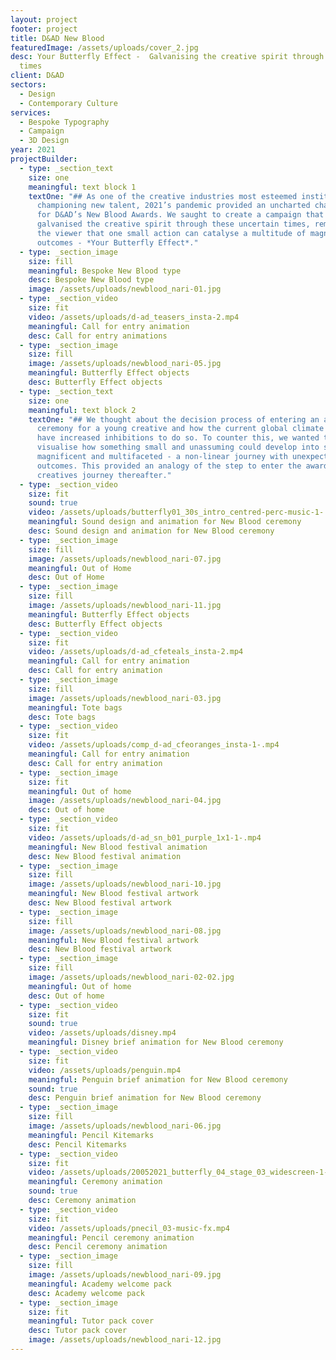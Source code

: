 ```yaml
---
layout: project
footer: project
title: D&AD New Blood
featuredImage: /assets/uploads/cover_2.jpg
desc: Your Butterfly Effect -  Galvanising the creative spirit through uncertain
  times
client: D&AD
sectors:
  - Design
  - Contemporary Culture
services:
  - Bespoke Typography
  - Campaign
  - 3D Design
year: 2021
projectBuilder:
  - type: _section_text
    size: one
    meaningful: text block 1
    textOne: "## As one of the creative industries most esteemed institutions for
      championing new talent, 2021’s pandemic provided an uncharted challenge
      for D&AD’s New Blood Awards. We saught to create a campaign that
      galvanised the creative spirit through these uncertain times, reminding
      the viewer that one small action can catalyse a multitude of magnificent
      outcomes - *Your Butterfly Effect*."
  - type: _section_image
    size: fill
    meaningful: Bespoke New Blood type
    desc: Bespoke New Blood type
    image: /assets/uploads/newblood_nari-01.jpg
  - type: _section_video
    size: fit
    video: /assets/uploads/d-ad_teasers_insta-2.mp4
    meaningful: Call for entry animation
    desc: Call for entry animations
  - type: _section_image
    size: fill
    image: /assets/uploads/newblood_nari-05.jpg
    meaningful: Butterfly Effect objects
    desc: Butterfly Effect objects
  - type: _section_text
    size: one
    meaningful: text block 2
    textOne: "## We thought about the decision process of entering an awards
      ceremony for a young creative and how the current global climate might
      have increased inhibitions to do so. To counter this, we wanted to
      visualise how something small and unassuming could develop into something
      magnificent and multifaceted - a non-linear journey with unexpected
      outcomes. This provided an analogy of the step to enter the awards and the
      creatives journey thereafter."
  - type: _section_video
    size: fit
    sound: true
    video: /assets/uploads/butterfly01_30s_intro_centred-perc-music-1-.mp4
    meaningful: Sound design and animation for New Blood ceremony
    desc: Sound design and animation for New Blood ceremony
  - type: _section_image
    size: fill
    image: /assets/uploads/newblood_nari-07.jpg
    meaningful: Out of Home
    desc: Out of Home
  - type: _section_image
    size: fill
    image: /assets/uploads/newblood_nari-11.jpg
    meaningful: Butterfly Effect objects
    desc: Butterfly Effect objects
  - type: _section_video
    size: fit
    video: /assets/uploads/d-ad_cfeteals_insta-2.mp4
    meaningful: Call for entry animation
    desc: Call for entry animation
  - type: _section_image
    size: fill
    image: /assets/uploads/newblood_nari-03.jpg
    meaningful: Tote bags
    desc: Tote bags
  - type: _section_video
    size: fit
    video: /assets/uploads/comp_d-ad_cfeoranges_insta-1-.mp4
    meaningful: Call for entry animation
    desc: Call for entry animation
  - type: _section_image
    size: fit
    meaningful: Out of home
    image: /assets/uploads/newblood_nari-04.jpg
    desc: Out of home
  - type: _section_video
    size: fit
    video: /assets/uploads/d-ad_sn_b01_purple_1x1-1-.mp4
    meaningful: New Blood festival animation
    desc: New Blood festival animation
  - type: _section_image
    size: fill
    image: /assets/uploads/newblood_nari-10.jpg
    meaningful: New Blood festival artwork
    desc: New Blood festival artwork
  - type: _section_image
    size: fill
    image: /assets/uploads/newblood_nari-08.jpg
    meaningful: New Blood festival artwork
    desc: New Blood festival artwork
  - type: _section_image
    size: fill
    image: /assets/uploads/newblood_nari-02-02.jpg
    meaningful: Out of home
    desc: Out of home
  - type: _section_video
    size: fit
    sound: true
    video: /assets/uploads/disney.mp4
    meaningful: Disney brief animation for New Blood ceremony
  - type: _section_video
    size: fit
    video: /assets/uploads/penguin.mp4
    meaningful: Penguin brief animation for New Blood ceremony
    sound: true
    desc: Penguin brief animation for New Blood ceremony
  - type: _section_image
    size: fill
    image: /assets/uploads/newblood_nari-06.jpg
    meaningful: Pencil Kitemarks
    desc: Pencil Kitemarks
  - type: _section_video
    size: fit
    video: /assets/uploads/20052021_butterfly_04_stage_03_widescreen-1-.mp4
    meaningful: Ceremony animation
    sound: true
    desc: Ceremony animation
  - type: _section_video
    size: fit
    video: /assets/uploads/pnecil_03-music-fx.mp4
    meaningful: Pencil ceremony animation
    desc: Pencil ceremony animation
  - type: _section_image
    size: fill
    image: /assets/uploads/newblood_nari-09.jpg
    meaningful: Academy welcome pack
    desc: Academy welcome pack
  - type: _section_image
    size: fit
    meaningful: Tutor pack cover
    desc: Tutor pack cover
    image: /assets/uploads/newblood_nari-12.jpg
---
```


